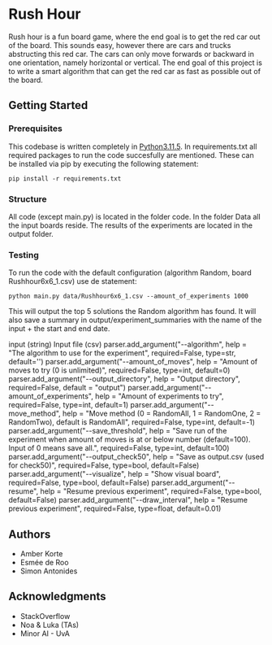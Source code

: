 # Rush Hour

Rush hour is a fun board game, where the end goal is to get the red car out of the board. This sounds easy, however there are cars and trucks abstructing this red car. The cars can only move forwards or backward in one orientation, namely horizontal or vertical. The end goal of this project is to write a smart algorithm that can get the red car as fast as possible out of the board. 


## Getting Started

### Prerequisites

This codebase is written completely in [Python3.11.5](https://www.python.org/downloads/). In requirements.txt all required packages to run the code succesfully are mentioned. These can be installed via pip by executing the following statement:

```
pip install -r requirements.txt
```

### Structure

All code (except main.py) is located in the folder code. In the folder Data all the input boards reside. The results of the experiments are located in the output folder.

### Testing

To run the code with the default configuration (algorithm Random, board Rushhour6x6_1.csv) use de statement:

```
python main.py data/Rushhour6x6_1.csv --amount_of_experiments 1000
```
This will output the top 5 solutions the Random algorithm has found. It will also save a summary in output/experiment_summaries with the name of the input + the start and end date.

input (string)
    Input file (csv)
parser.add_argument("--algorithm", help = "The algorithm to use for the experiment", required=False, type=str, default='')
parser.add_argument("--amount_of_moves", help = "Amount of moves to try (0 is unlimited)", required=False, type=int, default=0)
parser.add_argument("--output_directory", help = "Output directory", required=False, default = "output")
parser.add_argument("--amount_of_experiments", help = "Amount of experiments to try", required=False, type=int, default=1)
parser.add_argument("--move_method", help = "Move method (0 = RandomAll, 1 = RandomOne, 2 = RandomTwo), default is RandomAll", required=False, type=int, default=-1)
parser.add_argument("--save_threshold", help = "Save run of the experiment when amount of moves is at or below number (default=100). Input of 0 means save all.", required=False, type=int, default=100)
parser.add_argument("--output_check50", help = "Save as output.csv (used for check50)", required=False, type=bool, default=False)
parser.add_argument("--visualize", help = "Show visual board", required=False, type=bool, default=False)
parser.add_argument("--resume", help = "Resume previous experiment", required=False, type=bool, default=False)
parser.add_argument("--draw_interval", help = "Resume previous experiment", required=False, type=float, default=0.01)



## Authors

* Amber Korte
* Esmée de Roo
* Simon Antonides

## Acknowledgments

* StackOverflow
* Noa & Luka (TAs)
* Minor AI - UvA

